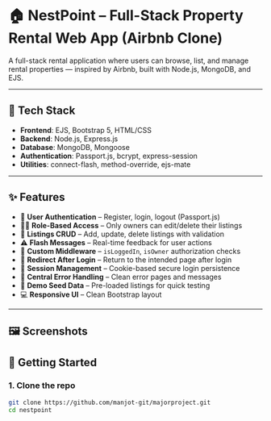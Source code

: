 # 🏠 NestPoint – Full-Stack Property Rental Web App (Airbnb Clone)

A full-stack rental application where users can browse, list, and manage rental properties — inspired by Airbnb, built with Node.js, MongoDB, and EJS.

---

## 🔧 Tech Stack

- **Frontend**: EJS, Bootstrap 5, HTML/CSS  
- **Backend**: Node.js, Express.js  
- **Database**: MongoDB, Mongoose  
- **Authentication**: Passport.js, bcrypt, express-session  
- **Utilities**: connect-flash, method-override, ejs-mate  

---

## ✨ Features

- 🔐 **User Authentication** – Register, login, logout (Passport.js)
- 🧑‍💼 **Role-Based Access** – Only owners can edit/delete their listings
- 📄 **Listings CRUD** – Add, update, delete listings with validation
- ⚠️ **Flash Messages** – Real-time feedback for user actions
- 🧱 **Custom Middleware** – `isLoggedIn`, `isOwner` authorization checks
- 🔁 **Redirect After Login** – Return to the intended page after login
- 💾 **Session Management** – Cookie-based secure login persistence
- 🚫 **Central Error Handling** – Clean error pages and messages
- 🌱 **Demo Seed Data** – Pre-loaded listings for quick testing
- 💻 **Responsive UI** – Clean Bootstrap layout

---

## 🖼️ Screenshots




## 🚀 Getting Started

### 1. Clone the repo
```bash
git clone https://github.com/manjot-git/majorproject.git
cd nestpoint
